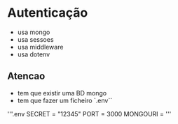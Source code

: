# Autenticação

- usa mongo
- usa sessoes
- usa middleware
- usa dotenv

## Atencao

- tem que existir uma BD mongo
- tem que fazer um ficheiro `.env``

'''.env
SECRET = "12345"
PORT = 3000
MONGOURI = <string connect do mongo>
'''
